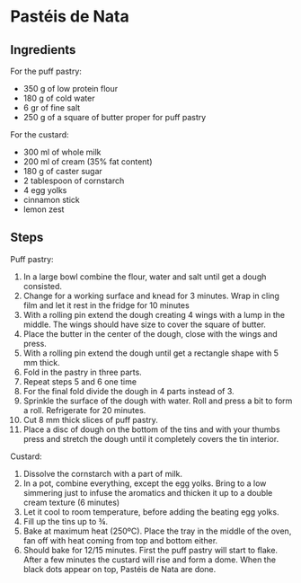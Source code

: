 # Pastéis de Nata

## Ingredients

For the puff pastry:
- 350 g of low protein flour
- 180 g of cold water
- 6 gr of fine salt
- 250 g of a square of butter proper for puff pastry

For the custard:
- 300 ml of whole milk
- 200 ml of cream (35% fat content)
- 180 g of caster sugar
- 2 tablespoon of cornstarch
- 4 egg yolks
- cinnamon stick
- lemon zest

## Steps

Puff pastry:
1. In a large bowl combine the flour, water and salt until get a dough consisted.
2. Change for a working surface and knead for 3 minutes. Wrap in cling film and let it rest in the fridge for 10 minutes
3. With a rolling pin extend the dough creating 4 wings with a lump in the middle. The wings should have size to cover the square of butter.
4. Place the butter in the center of the dough, close with the wings and press.
5. With a rolling pin extend the dough until get a rectangle shape with 5 mm thick.
6. Fold in the pastry in three parts.
7. Repeat steps 5 and 6 one time
8. For the final fold divide the dough in 4 parts instead of 3.
9. Sprinkle the surface of the dough with water. Roll and press a bit to form a roll. Refrigerate for 20 minutes.
10. Cut 8 mm thick slices of puff pastry.
11. Place a disc of dough on the bottom of the tins and with your thumbs press and stretch the dough until it completely covers the tin interior.

Custard:
1. Dissolve the cornstarch with a part of milk.
2. In a pot, combine everything, except the egg yolks. Bring to a low simmering just to infuse the aromatics and thicken it up to a double cream texture (6 minutes)
3. Let it cool to room temperature, before adding the beating egg yolks.
4. Fill up the tins up to ¾.
5. Bake at maximum heat (250ºC). Place the tray in the middle of the oven, fan off with heat coming from top and bottom either.
6. Should bake for 12/15 minutes. First the puff pastry will start to flake. After a few minutes the custard will rise and form a dome. When the black dots appear on top, Pastéis de Nata are done.
